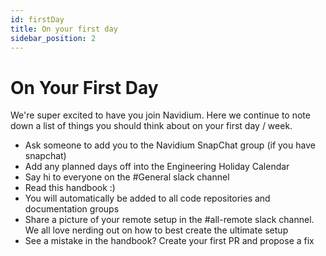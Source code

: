 ```yaml
---
id: firstDay
title: On your first day
sidebar_position: 2
---
```


# On Your First Day

We're super excited to have you join Navidium. Here we continue to note down a list of things you should think about on your first day / week.

 - Ask someone to add you to the Navidium SnapChat group (if you have snapchat)
 - Add any planned days off into the Engineering Holiday Calendar
 - Say hi to everyone on the #General slack channel
 - Read this handbook :) 
 - You will automatically be added to all code repositories and documentation groups
 - Share a picture of your remote setup in the #all-remote slack channel. We all love nerding out on how to best create the ultimate setup
 - See a mistake in the handbook? Create your first PR and propose a fix

